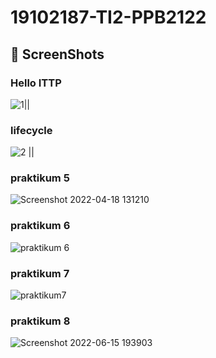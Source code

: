 # 19102187-TI2-PPB2122

## 📸 ScreenShots

### Hello ITTP
![1](https://user-images.githubusercontent.com/67831932/161436996-ab7780f1-3032-4d1f-b5a4-9146cbbfd78b.png)||

### lifecycle
![2](https://user-images.githubusercontent.com/67831932/161437075-81cfc302-ed37-455b-9e35-e1c4692be22e.png) ||
### praktikum 5
![Screenshot 2022-04-18 131210](https://user-images.githubusercontent.com/67831932/163765030-113a65a9-288b-4efb-b996-d54a8952ea3d.png)

### praktikum 6
![praktikum 6](https://user-images.githubusercontent.com/67831932/164975563-5e90eed3-a7d5-4d8e-8cad-3136a5a44c5f.png)

### praktikum 7
![praktikum7](https://user-images.githubusercontent.com/67831932/172283657-287ff03a-293a-47a8-b008-dec1cd6eea56.jpg)

### praktikum 8
![Screenshot 2022-06-15 193903](https://user-images.githubusercontent.com/67831932/173975611-9ee52da0-d919-4a6c-9350-405ca19b79bb.png)





